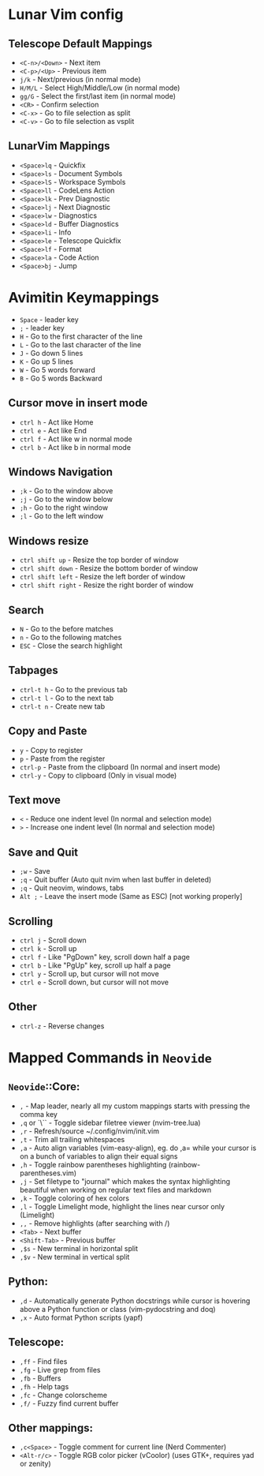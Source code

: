 # Lunar Vim config

## Telescope Default Mappings

- `<C-n>/<Down>` - Next item
- `<C-p>/<Up>` - Previous item
- `j/k` - Next/previous (in normal mode)
- `H/M/L` - Select High/Middle/Low (in normal mode)
- `gg/G` - Select the first/last item (in normal mode)
- `<CR>` - Confirm selection
- `<C-x>` - Go to file selection as split
- `<C-v>` - Go to file selection as vsplit

## LunarVim Mappings

- `<Space>lq` - Quickfix
- `<Space>ls` - Document Symbols 
- `<Space>lS` - Workspace Symbols 
- `<Space>ll` - CodeLens Action
- `<Space>lk` - Prev Diagnostic 
- `<Space>lj` - Next Diagnostic 
- `<Space>lw` - Diagnostics 
- `<Space>ld` - Buffer Diagnostics 
- `<Space>li` - Info 
- `<Space>le` - Telescope Quickfix 
- `<Space>lf` - Format 
- `<Space>la` - Code Action 
- `<Space>bj` - Jump 


# Avimitin Keymappings

- `Space` - leader key
- `;` - leader key
- `H` - Go to the first character of the line
- `L` - Go to the last character of the line
- `J` - Go down 5 lines
- `K` - Go up 5 lines
- `W` - Go 5 words forward
- `B` - Go 5 words Backward

## Cursor move in insert mode

- `ctrl h` - Act like Home
- `ctrl e` - Act like End
- `ctrl f` - Act like w in normal mode
- `ctrl b` - Act like b in normal mode

## Windows Navigation

- `;k` - Go to the window above
- `;j` - Go to the window below
- `;h` - Go to the right window
- `;l` - Go to the left window

## Windows resize

- `ctrl shift up` - Resize the top border of window
- `ctrl shift down` - Resize the bottom border of window
- `ctrl shift left` - Resize the left border of window
- `ctrl shift right` - Resize the right border of window

## Search

- `N` - Go to the before matches
- `n` - Go to the following matches
- `ESC` - Close the search highlight

## Tabpages

- `ctrl-t h` - Go to the previous tab
- `ctrl-t l` - Go to the next tab
- `ctrl-t n` - Create new tab

## Copy and Paste

- `y` - Copy to register
- `p` - Paste from the register
- `ctrl-p` - Paste from the clipboard (In normal and insert mode)
- `ctrl-y` - Copy to clipboard (Only in visual mode)

## Text move

- `<` - Reduce one indent level (In normal and selection mode)
- `>` - Increase one indent level (In normal and selection mode)

## Save and Quit

- `;w` - Save
- `;q` - Quit buffer (Auto quit nvim when last buffer in deleted)
- `;q` - Quit neovim, windows, tabs
- `Alt ;` - Leave the insert mode (Same as ESC) [not working properly]

## Scrolling

- `ctrl j` - Scroll down
- `ctrl k` - Scroll up
- `ctrl f` - Like "PgDown" key, scroll down half a page
- `ctrl b` - Like "PgUp" key, scroll up half a page
- `ctrl y` - Scroll up, but cursor will not move
- `ctrl e` - Scroll down, but cursor will not move

## Other

- `ctrl-z` - Reverse changes

# Mapped Commands in `Neovide`

## `Neovide`::Core:

- `,` - Map leader, nearly all my custom mappings starts with pressing the comma key
- `,q` or `\\`` - Toggle sidebar filetree viewer (nvim-tree.lua)
- `,r` - Refresh/source ~/.config/nvim/init.vim
- `,t` - Trim all trailing whitespaces
- `,a` - Auto align variables (vim-easy-align), eg. do ,a= while your cursor is on a bunch of variables to align their equal signs
- `,h` - Toggle rainbow parentheses highlighting (rainbow-parentheses.vim)
- `,j` - Set filetype to "journal" which makes the syntax highlighting beautiful when working on regular text files and markdown
- `,k` - Toggle coloring of hex colors
- `,l` - Toggle Limelight mode, highlight the lines near cursor only (Limelight)
- `,,` - Remove highlights (after searching with /)
- `<Tab>` - Next buffer
- `<Shift-Tab>` - Previous buffer
- `,$s` - New terminal in horizontal split
- `,$v` - New terminal in vertical split

## Python:

- `,d` - Automatically generate Python docstrings while cursor is hovering above a Python function or class (vim-pydocstring and doq)
- `,x` - Auto format Python scripts (yapf)

## Telescope:

- `,ff` - Find files
- `,fg` - Live grep from files
- `,fb` - Buffers
- `,fh` - Help tags
- `,fc` - Change colorscheme
- `,f/` - Fuzzy find current buffer

## Other mappings:

- `,c<Space>` - Toggle comment for current line (Nerd Commenter)
- `<Alt-r/c>` - Toggle RGB color picker (vCoolor) (uses GTK+, requires yad or zenity)

